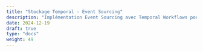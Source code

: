```yaml
---
title: "Stockage Temporal - Event Sourcing"
description: "Implémentation Event Sourcing avec Temporal Workflows pour l'audit trail et la traçabilité"
date: 2024-12-19
draft: true
type: "docs"
weight: 49
---
```

